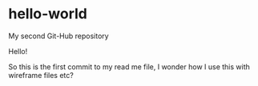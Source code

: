 # hello-world
My second Git-Hub repository

Hello!

So this is the first commit to my read me file, I wonder how I use this with wireframe files etc?
